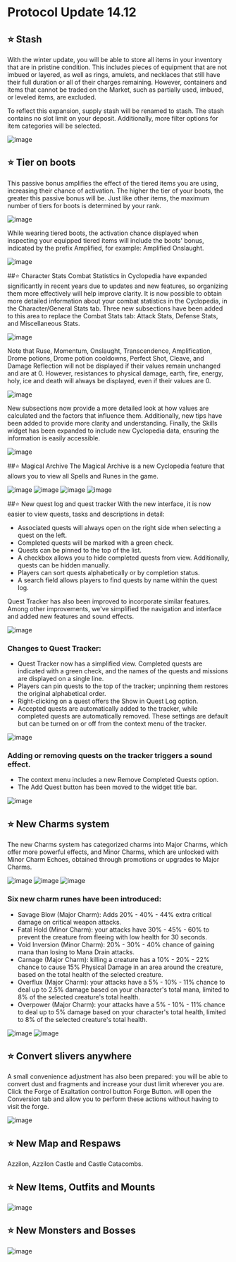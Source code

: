 # Protocol Update 14.12

## ⭐ Stash
With the winter update, you will be able to store all items in your inventory that are in pristine condition. This includes pieces of equipment that are not imbued or layered, as well as rings, amulets, and necklaces that still have their full duration or all of their charges remaining. However, containers and items that cannot be traded on the Market, such as partially used, imbued, or leveled items, are excluded.

To reflect this expansion, supply stash will be renamed to stash. The stash contains no slot limit on your deposit. Additionally, more filter options for item categories will be selected.

![image](https://github.com/user-attachments/assets/b9fe6d68-8585-4f99-9dab-caf09a72c8f7)


## ⭐ Tier on boots
This passive bonus amplifies the effect of the tiered items you are using, increasing their chance of activation. The higher the tier of your boots, the greater this passive bonus will be. Just like other items, the maximum number of tiers for boots is determined by your rank.

![image](https://github.com/user-attachments/assets/0f3be31d-475b-4b57-896b-b1866f7ca700)

While wearing tiered boots, the activation chance displayed when inspecting your equipped tiered items will include the boots' bonus, indicated by the prefix Amplified, for example: Amplified Onslaught.

![image](https://github.com/user-attachments/assets/88bf0be2-e839-4e17-b719-72f782a41e76)

##⭐ Character Stats
Combat Statistics in Cyclopedia have expanded significantly in recent years due to updates and new features, so organizing them more effectively will help improve clarity. It is now possible to obtain more detailed information about your combat statistics in the Cyclopedia, in the Character/General Stats tab. Three new subsections have been added to this area to replace the Combat Stats tab: Attack Stats, Defense Stats, and Miscellaneous Stats.

![image](https://github.com/user-attachments/assets/cbf780f8-1721-4fcd-a745-fec07c600757)

Note that Ruse, Momentum, Onslaught, Transcendence, Amplification, Drome potions, Drome potion cooldowns, Perfect Shot, Cleave, and Damage Reflection will not be displayed if their values ​​remain unchanged and are at 0. However, resistances to physical damage, earth, fire, energy, holy, ice and death will always be displayed, even if their values ​​are 0.

![image](https://github.com/user-attachments/assets/da315fdf-430f-4180-b0d3-ded180a4347a)

New subsections now provide a more detailed look at how values ​​are calculated and the factors that influence them. Additionally, new tips have been added to provide more clarity and understanding. Finally, the Skills widget has been expanded to include new Cyclopedia data, ensuring the information is easily accessible.

![image](https://github.com/user-attachments/assets/3ec8383e-705e-45de-b723-ecfbfc457583)

##⭐ Magical Archive
The Magical Archive is a new Cyclopedia feature that allows you to view all Spells and Runes in the game.

![image](https://github.com/user-attachments/assets/9056f02b-21d5-4f6f-bf7d-425c7e3ccf56)
![image](https://github.com/user-attachments/assets/fa2d5dcd-5dc8-4aa4-8751-5e8776234c57)
![image](https://github.com/user-attachments/assets/617e3517-df4b-4a3d-bdc5-e158a303dfd2)
![image](https://github.com/user-attachments/assets/e182e617-4a0b-4536-856c-92fcfc492e98)

##⭐ New quest log and quest tracker
With the new interface, it is now easier to view quests, tasks and descriptions in detail:
- Associated quests will always open on the right side when selecting a quest on the left.
- Completed quests will be marked with a green check.
- Quests can be pinned to the top of the list.
- A checkbox allows you to hide completed quests from view. Additionally, quests can be hidden manually.
- Players can sort quests alphabetically or by completion status.
- A search field allows players to find quests by name within the quest log.

Quest Tracker has also been improved to incorporate similar features. Among other improvements, we've simplified the navigation and interface and added new features and sound effects.

![image](https://github.com/user-attachments/assets/2f9586de-93d6-4016-aa75-78e32db5f697)

### Changes to Quest Tracker:
- Quest Tracker now has a simplified view. Completed quests are indicated with a green check, and the names of the quests and missions are displayed on a single line.
- Players can pin quests to the top of the tracker; unpinning them restores the original alphabetical order.
- Right-clicking on a quest offers the Show in Quest Log option.
- Accepted quests are automatically added to the tracker, while completed quests are automatically removed. These settings are default but can be turned on or off from the context menu of the tracker.

![image](https://github.com/user-attachments/assets/6d935cb6-900a-4a27-a242-a20a6313d6e3)

### Adding or removing quests on the tracker triggers a sound effect.
- The context menu includes a new Remove Completed Quests option.
- The Add Quest button has been moved to the widget title bar.

![image](https://github.com/user-attachments/assets/f9d592cb-dc76-4efe-bb67-1dc9e1a26627)

## ⭐ New Charms system
The new Charms system has categorized charms into Major Charms, which offer more powerful effects, and Minor Charms, which are unlocked with Minor Charm Echoes, obtained through promotions or upgrades to Major Charms.

![image](https://github.com/user-attachments/assets/e6071a4a-2412-4d4e-9c1b-e5ae8c3f5093)
![image](https://github.com/user-attachments/assets/6557f459-93ed-450d-adbb-562218c7ab56)
![image](https://github.com/user-attachments/assets/bfa2310e-0b30-4865-b4a1-fc0deee1f253)

### Six new charm runes have been introduced:
- Savage Blow (Major Charm): Adds 20% - 40% - 44% extra critical damage on critical weapon attacks.
- Fatal Hold (Minor Charm): your attacks have 30% - 45% - 60% to prevent the creature from fleeing with low health for 30 seconds.
- Void Inversion (Minor Charm): 20% - 30% - 40% chance of gaining mana than losing to Mana Drain attacks.
- Carnage (Major Charm): killing a creature has a 10% - 20% - 22% chance to cause 15% Physical Damage in an area around the creature, based on the total health of the selected creature.
- Overflux (Major Charm): your attacks have a 5% - 10% - 11% chance to deal up to 2.5% damage based on your character's total mana, limited to 8% of the selected creature's total health.
- Overpower (Major Charm): your attacks have a 5% - 10% - 11% chance to deal up to 5% damage based on your character's total health, limited to 8% of the selected creature's total health.

![image](https://github.com/user-attachments/assets/069d7da5-20c4-4e68-8e5b-e06c2763ac41)
![image](https://github.com/user-attachments/assets/144019b8-ae0d-4cde-b6da-9b34b6d0ab5e)

## ⭐ Convert slivers anywhere
A small convenience adjustment has also been prepared: you will be able to convert dust and fragments and increase your dust limit wherever you are. Click the Forge of Exaltation control button Forge Button. will open the Conversion tab and allow you to perform these actions without having to visit the forge.

![image](https://github.com/user-attachments/assets/30abd5b3-bc14-4bf2-8082-8daf7487d907)

## ⭐ New Map and Respaws
Azzilon, Azzilon Castle and Castle Catacombs.

## ⭐ New Items, Outfits and Mounts
![image](https://github.com/user-attachments/assets/0b29a314-f208-45a3-b4d6-36172bc2f01d)

## ⭐ New Monsters and Bosses
![image](https://github.com/user-attachments/assets/977488f7-4588-4be4-b746-5af57f9cda83)


